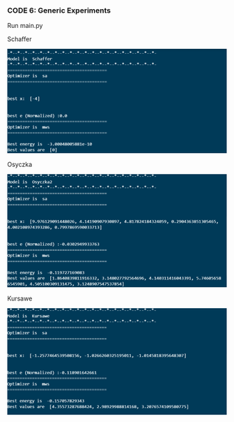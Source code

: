 ### CODE 6: Generic Experiments

Run main.py

Schaffer  

![generic1](https://github.com/juhidesai/x9115baymax/blob/master/hw/code/6/schaffer.png)  

Osyczka  

![generic2](https://github.com/juhidesai/x9115baymax/blob/master/hw/code/6/kursawe.PNG)  

 
Kursawe  

![generic3](https://github.com/juhidesai/x9115baymax/blob/master/hw/code/6/osy.PNG)  

